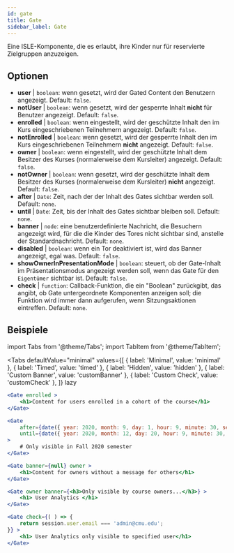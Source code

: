 ```yaml
---
id: gate 
title: Gate
sidebar_label: Gate
---
```


Eine ISLE-Komponente, die es erlaubt, ihre Kinder nur für reservierte Zielgruppen anzuzeigen.

## Optionen

* __user__ | `boolean`: wenn gesetzt, wird der Gated Content den Benutzern angezeigt. Default: `false`.
* __notUser__ | `boolean`: wenn gesetzt, wird der gesperrte Inhalt **nicht** für Benutzer angezeigt. Default: `false`.
* __enrolled__ | `boolean`: wenn eingestellt, wird der geschützte Inhalt den im Kurs eingeschriebenen Teilnehmern angezeigt. Default: `false`.
* __notEnrolled__ | `boolean`: wenn gesetzt, wird der gesperrte Inhalt den im Kurs eingeschriebenen Teilnehmern **nicht** angezeigt. Default: `false`.
* __owner__ | `boolean`: wenn eingestellt, wird der geschützte Inhalt dem Besitzer des Kurses (normalerweise dem Kursleiter) angezeigt. Default: `false`.
* __notOwner__ | `boolean`: wenn gesetzt, wird der geschützte Inhalt dem Besitzer des Kurses (normalerweise dem Kursleiter) **nicht** angezeigt. Default: `false`.
* __after__ | `Date`: Zeit, nach der der Inhalt des Gates sichtbar werden soll. Default: `none`.
* __until__ | `Date`: Zeit, bis der Inhalt des Gates sichtbar bleiben soll. Default: `none`.
* __banner__ | `node`: eine benutzerdefinierte Nachricht, die Besuchern angezeigt wird, für die die Kinder des Tores nicht sichtbar sind, anstelle der Standardnachricht. Default: `none`.
* __disabled__ | `boolean`: wenn ein Tor deaktiviert ist, wird das Banner angezeigt, egal was. Default: `false`.
* __showOwnerInPresentationMode__ | `boolean`: steuert, ob der Gate-Inhalt im Präsentationsmodus angezeigt werden soll, wenn das Gate für den `Eigentümer` sichtbar ist. Default: `false`.
* __check__ | `function`: Callback-Funktion, die ein "Boolean" zurückgibt, das angibt, ob Gate untergeordnete Komponenten anzeigen soll; die Funktion wird immer dann aufgerufen, wenn Sitzungsaktionen eintreffen. Default: `none`.


## Beispiele

import Tabs from '@theme/Tabs';
import TabItem from '@theme/TabItem';

<Tabs
    defaultValue="minimal"
    values={[
        { label: 'Minimal', value: 'minimal' },
        { label: 'Timed', value: 'timed' },
        { label: 'Hidden', value: 'hidden' },
        { label: 'Custom Banner', value: 'customBanner' },
        { label: 'Custom Check', value: 'customCheck' },
    ]}
    lazy
>

<TabItem value="minimal">

```jsx live
<Gate enrolled >
    <h1>Content for users enrolled in a cohort of the course</h1>
</Gate>
```

</TabItem>

<TabItem value="timed">

```jsx live
<Gate
    after={date({ year: 2020, month: 9, day: 1, hour: 9, minute: 30, second: 0, utcOffset: 4 })}
    until={date({ year: 2020, month: 12, day: 20, hour: 9, minute: 30, second: 0, utcOffset: 5 })}
>
    # Only visible in Fall 2020 semester
</Gate>
```

</TabItem>

<TabItem value="hidden">

```jsx live
<Gate banner={null} owner >
    <h1>Content for owners without a message for others</h1>
</Gate>
```

</TabItem>

<TabItem value="customBanner">

```jsx live
<Gate owner banner={<h3>Only visible by course owners...</h3>} >
    <h1> User Analytics </h1>
</Gate>
```

</TabItem>

<TabItem value="customCheck">

```jsx live
<Gate check={( ) => {
    return session.user.email === 'admin@cmu.edu';
}} >
    <h1> User Analytics only visible to specified user</h1>
</Gate>
```

</TabItem>

</Tabs>

